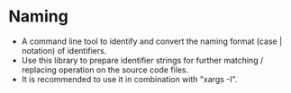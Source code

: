 # Naming

* A command line tool to identify and convert the naming format (case | notation) of identifiers.
* Use this library to prepare identifier strings for further matching / replacing operation on the source code files.
* It is recommended to use it in combination with "xargs -I".
